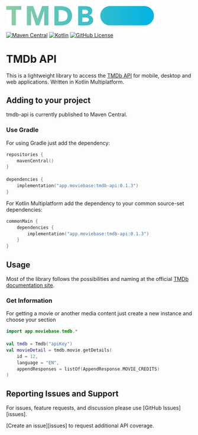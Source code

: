 <img alt="TMDb" src="doc/images/blue_short.svg" width="400">


[![Maven Central](https://img.shields.io/maven-central/v/app.moviebase/tmdb-api?label=Maven%20Central)](https://search.maven.org/artifact/app.moviebase/tmdb-api)
[![Kotlin](https://img.shields.io/badge/kotlin-1.4.32-blue.svg?logo=kotlin)](http://kotlinlang.org)
[![GitHub License](https://img.shields.io/badge/license-Apache%20License%202.0-blue.svg?style=flat)](http://www.apache.org/licenses/LICENSE-2.0)


TMDb API
===========================
This is a lightweight library to access the [TMDb API](https://developers.themoviedb.org/3) for mobile, desktop and web applications. Written in Kotlin Multiplatform.

## Adding to your project

tmdb-api is currently published to Maven Central.

### Use Gradle

For using Gradle just add the dependency:

```kotlin
repositories {
    mavenCentral()
}

dependencies {
    implementation("app.moviebase:tmdb-api:0.1.3")
}
```

For Kotlin Multiplatform add the dependency to your common source-set dependencies:

```kotlin
commonMain {
    dependencies {
        implementation("app.moviebase:tmdb-api:0.1.3")
    }
}
``` 

## Usage
Most of the library follows the possibilities and naming at the official [TMDb documentation site](https://developers.themoviedb.org/3/getting-started).


### Get Information
For getting a movie or another media content just create a new instance and choose your section

```kotlin
import app.moviebase.tmdb.*

val tmdb = Tmdb("apiKey")
val movieDetail = tmdb.movie.getDetails(
    id = 12,
    language = "EN",
    appendResponses = listOf(AppendResponse.MOVIE_CREDITS)
)
```

## Reporting Issues and Support
For issues, feature requests, and discussion please use [GitHub Issues][issues]. 

[Create an issue][issues] to request additional API coverage.
